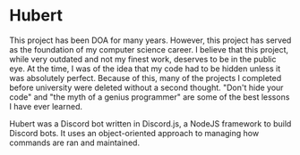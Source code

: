 # Hubert
This project has been DOA for many years. However, this project has served as the foundation of my computer science career. I believe that this project, while very outdated and not my finest work, deserves to be in the public eye.
At the time, I was of the idea that my code had to be hidden unless it was absolutely perfect. Because of this, many of the projects I completed before university were deleted without a second thought. "Don't hide your code" and "the myth of a genius programmer" are some of the best lessons I have ever learned. 

Hubert was a Discord bot written in Discord.js, a NodeJS framework to build Discord bots. It uses an object-oriented approach to managing how commands are ran and maintained.
